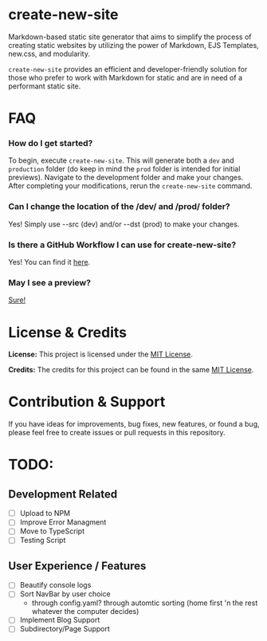 # create-new-site

Markdown-based static site generator that aims to simplify the process of creating static websites by
utilizing the power of Markdown, EJS Templates, new.css, and modularity.

`create-new-site` provides an efficient and developer-friendly solution for those who prefer to
work with Markdown for static and are in need of a performant static site.

# FAQ

### How do I get started?

To begin, execute `create-new-site`. This will generate both a `dev` and `production`
folder (do keep in mind the `prod` folder is intended for initial previews).
Navigate to the development folder and make your changes.
After completing your modifications, rerun the `create-new-site` command.

### Can I change the location of the /dev/ and /prod/ folder?

Yes! Simply use --src (dev) and/or --dst (prod) to make your changes.

### Is there a GitHub Workflow I can use for create-new-site?

Yes! You can find it
[here](https://github.com/juanpisss/create-new-site/blob/main/.github/workflows/gh-pages-deploy.yml).

### May I see a preview?

[Sure!](https://shmugo.co)

# License & Credits

**License:** This project is licensed under the
[MIT License](https://github.com/juanpisss/create-new-site/blob/main/LICENSE).

**Credits:** The credits for this project can be found in the same
[MIT License](https://github.com/juanpisss/create-new-site/blob/main/LICENSE).

# Contribution & Support

If you have ideas for improvements, bug fixes, new features, or found a bug, please feel free
to create issues or pull requests in this repository.

# TODO:

## Development Related

-   [ ] Upload to NPM
-   [ ] Improve Error Managment
-   [ ] Move to TypeScript
-   [ ] Testing Script

## User Experience / Features

-   [ ] Beautify console logs
-   [ ] Sort NavBar by user choice
    -   through config.yaml? through automtic sorting (home first 'n the rest whatever the computer decides)
-   [ ] Implement Blog Support
-   [ ] Subdirectory/Page Support
